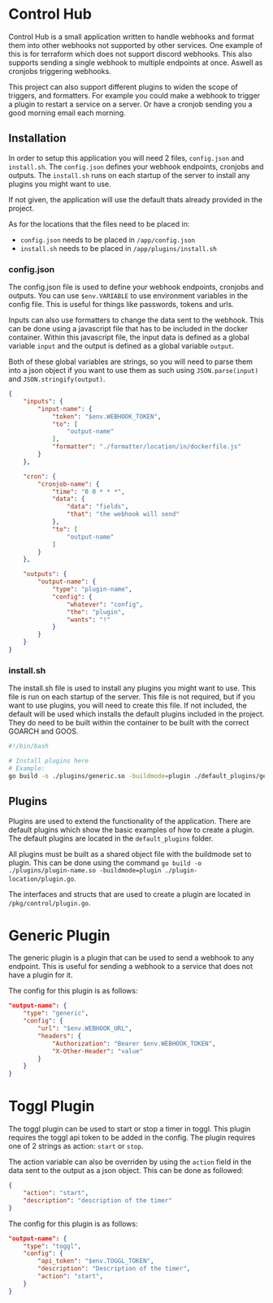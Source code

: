 # Control Hub

Control Hub is a small application written to handle webhooks and format them into other webhooks not supported by other services.
One example of this is for terraform which does not support discord webhooks.
This also supports sending a single webhook to multiple endpoints at once.
Aswell as cronjobs triggering webhooks.

This project can also support different plugins to widen the scope of triggers, and formatters.
For example you could make a webhook to trigger a plugin to restart a service on a server.
Or have a cronjob sending you a good morning email each morning.

## Installation

In order to setup this application you will need 2 files, `config.json` and `install.sh`.
The `config.json` defines your webhook endpoints, cronjobs and outputs.
The `install.sh` runs on each startup of the server to install any plugins you might want to use.

If not given, the application will use the default thats already provided in the project.

As for the locations that the files need to be placed in:
- `config.json` needs to be placed in `/app/config.json`
- `install.sh` needs to be placed in `/app/plugins/install.sh`

### config.json

The config.json file is used to define your webhook endpoints, cronjobs and outputs.
You can use `$env.VARIABLE` to use environment variables in the config file.
This is useful for things like passwords, tokens and urls.

Inputs can also use formatters to change the data sent to the webhook.
This can be done using a javascript file that has to be included in the docker container.
Within this javascript file, the input data is defined as a global variable `input` and the output is defined as a global variable `output`.

Both of these global variables are strings, so you will need to parse them into a json object if you want to use them as such using `JSON.parse(input)` and `JSON.stringify(output)`.

```json
{
    "inputs": {
        "input-name": {
            "token": "$env.WEBHOOK_TOKEN",
            "to": [
                "output-name"
            ],
            "formatter": "./formatter/location/in/dockerfile.js"
        }
    },

    "cron": {
        "cronjob-name": {
            "time": "0 0 * * *",
            "data": {
                "data": "fields",
                "that": "the webhook will send"
            },
            "to": [
                "output-name"
            ]
        }
    },

    "outputs": {
        "output-name": {
            "type": "plugin-name",
            "config": {
                "whatever": "config",
                "the": "plugin",
                "wants": "!"
            }
        }
    }
}
```

### install.sh

The install.sh file is used to install any plugins you might want to use.
This file is run on each startup of the server.
This file is not required, but if you want to use plugins, you will need to create this file.
If not included, the default will be used which installs the default plugins included in the project.
They do need to be built within the container to be built with the correct GOARCH and GOOS.

```bash
#!/bin/bash

# Install plugins here
# Example:
go build -o ./plugins/generic.so -buildmode=plugin ./default_plugins/generic/generic.go
```

## Plugins

Plugins are used to extend the functionality of the application.
There are default plugins which show the basic examples of how to create a plugin.
The default plugins are located in the `default_plugins` folder.

All plugins must be built as a shared object file with the buildmode set to plugin.
This can be done using the command `go build -o ./plugins/plugin-name.so -buildmode=plugin ./plugin-location/plugin.go`.

The interfaces and structs that are used to create a plugin are located in `/pkg/control/plugin.go`.

# Generic Plugin

The generic plugin is a plugin that can be used to send a webhook to any endpoint.
This is useful for sending a webhook to a service that does not have a plugin for it.

The config for this plugin is as follows:

```json
"output-name": {
    "type": "generic",
    "config": {
        "url": "$env.WEBHOOK_URL",
        "headers": {
            "Authorization": "Bearer $env.WEBHOOK_TOKEN",
            "X-Other-Header": "value"
        }
    }
}
```

# Toggl Plugin

The toggl plugin can be used to start or stop a timer in toggl.
This plugin requires the toggl api token to be added in the config.
The plugin requires one of 2 strings as action: `start` or `stop`.

The action variable can also be overriden by using the `action` field in the data sent to the output as a json object.
This can be done as followed:

```json
{
    "action": "start",
    "description": "description of the timer"
}
```

The config for this plugin is as follows:

```json
"output-name": {
    "type": "toggl",
    "config": {
        "api_token": "$env.TOGGL_TOKEN",
        "description": "Description of the timer",
        "action": "start",
    }
}
```

